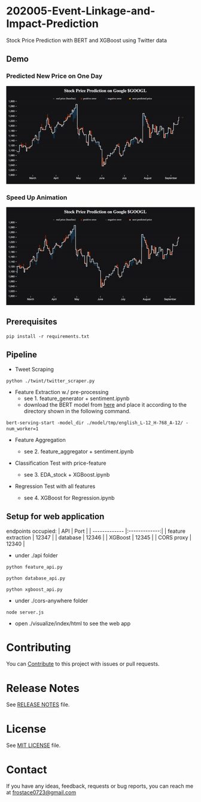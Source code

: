 # 202005-Event-Linkage-and-Impact-Prediction
Stock Price Prediction with BERT and XGBoost using Twitter data

## Demo

### Predicted New Price on One Day

![image](https://github.com/Sapphirine/202005-Event-Linkage-and-Impact-Prediction/blob/master/demo/Predicted%20New%20Price.gif)

### Speed Up Animation

![image](https://github.com/Sapphirine/202005-Event-Linkage-and-Impact-Prediction/blob/master/demo/Stock%20Prediction%20Animation.gif)

## Prerequisites

```shell
pip install -r requirements.txt
```

## Pipeline

* Tweet Scraping
```shell
python ./twint/twitter_scraper.py
```

* Feature Extraction w./ pre-processing
	* see 1. feature_generator + sentiment.ipynb
	* download the BERT model from [here](https://storage.googleapis.com/bert_models/2020_02_20/uncased_L-12_H-768_A-12.zip) and place it according to the directory shown in the following command.
```shell
bert-serving-start -model_dir ./model/tmp/english_L-12_H-768_A-12/ -num_worker=1
```

* Feature Aggregation
  
  * see 2. feature_aggregator + sentiment.ipynb
  
* Classification Test with price-feature
  
  * see 3. EDA_stock + XGBoost.ipynb
  
* Regression Test with all features
  
  * see 4. XGBoost for Regression.ipynb
  
## Setup for web application 

endpoints occupied:
| API        					| Port          |
| ------------- 			|:-------------:|
| feature extraction  | 12347 				|
| database      			| 12346      		|
| XGBoost 						| 12345      		|
| CORS proxy 					| 12340      		|

* under ./api folder
```shell
python feature_api.py
```
```shell
python database_api.py
```
```shell
python xgboost_api.py
```
* under ./cors-anywhere folder
```shell
node server.js
```

* open ./visualize/index/html to see the web app

# Contributing

You can [Contribute](docs/contributing.md) to this project with issues or pull requests.

# Release Notes

See [RELEASE NOTES](RELEASE_NOTES.md) file.

# License

See [MIT LICENSE](https://github.com/Sapphirine/202005-Event-Linkage-and-Impact-Prediction/blob/master/LICENSE) file.

# Contact

If you have any ideas, feedback, requests or bug reports, you can reach me at
[frostace0723@gmail.com](mailto:frostace0723@gmail.com)